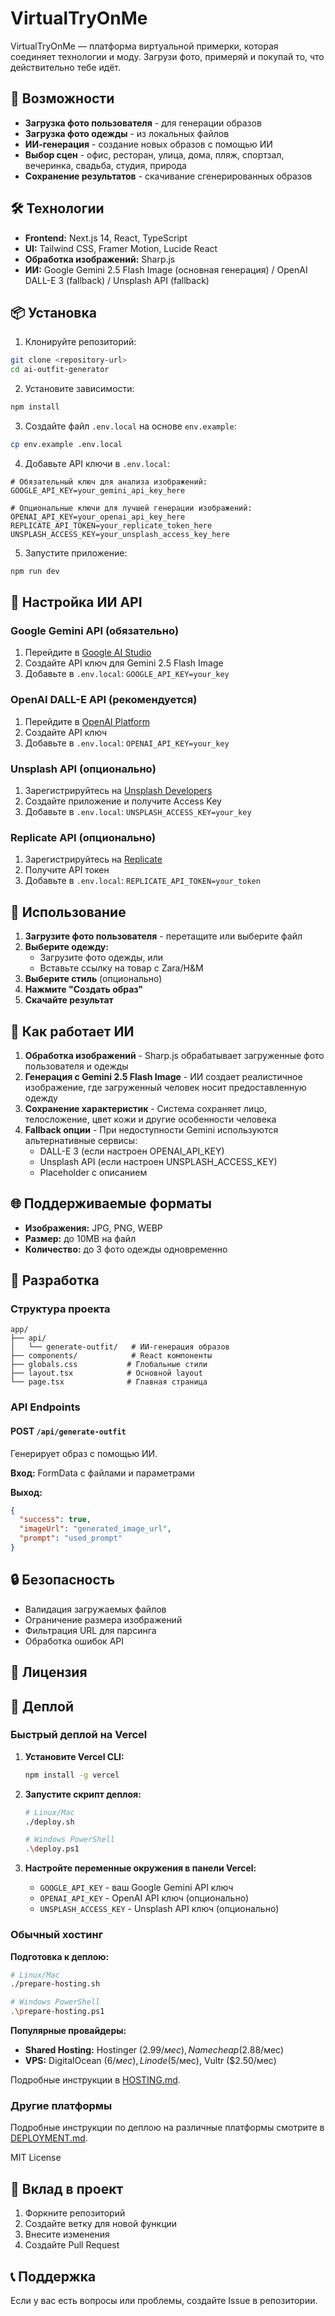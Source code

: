 # VirtualTryOnMe

VirtualTryOnMe — платформа виртуальной примерки, которая соединяет технологии и моду. Загрузи фото, примеряй и покупай то, что действительно тебе идёт.

## 🚀 Возможности

- **Загрузка фото пользователя** - для генерации образов
- **Загрузка фото одежды** - из локальных файлов
- **ИИ-генерация** - создание новых образов с помощью ИИ
- **Выбор сцен** - офис, ресторан, улица, дома, пляж, спортзал, вечеринка, свадьба, студия, природа
- **Сохранение результатов** - скачивание сгенерированных образов

## 🛠 Технологии

- **Frontend:** Next.js 14, React, TypeScript
- **UI:** Tailwind CSS, Framer Motion, Lucide React
- **Обработка изображений:** Sharp.js
- **ИИ:** Google Gemini 2.5 Flash Image (основная генерация) / OpenAI DALL-E 3 (fallback) / Unsplash API (fallback)

## 📦 Установка

1. Клонируйте репозиторий:
```bash
git clone <repository-url>
cd ai-outfit-generator
```

2. Установите зависимости:
```bash
npm install
```

3. Создайте файл `.env.local` на основе `env.example`:
```bash
cp env.example .env.local
```

4. Добавьте API ключи в `.env.local`:
```env
# Обязательный ключ для анализа изображений:
GOOGLE_API_KEY=your_gemini_api_key_here

# Опциональные ключи для лучшей генерации изображений:
OPENAI_API_KEY=your_openai_api_key_here
REPLICATE_API_TOKEN=your_replicate_token_here
UNSPLASH_ACCESS_KEY=your_unsplash_access_key_here
```

5. Запустите приложение:
```bash
npm run dev
```

## 🔧 Настройка ИИ API

### Google Gemini API (обязательно)
1. Перейдите в [Google AI Studio](https://makersuite.google.com/)
2. Создайте API ключ для Gemini 2.5 Flash Image
3. Добавьте в `.env.local`: `GOOGLE_API_KEY=your_key`

### OpenAI DALL-E API (рекомендуется)
1. Перейдите в [OpenAI Platform](https://platform.openai.com/)
2. Создайте API ключ
3. Добавьте в `.env.local`: `OPENAI_API_KEY=your_key`

### Unsplash API (опционально)
1. Зарегистрируйтесь на [Unsplash Developers](https://unsplash.com/developers)
2. Создайте приложение и получите Access Key
3. Добавьте в `.env.local`: `UNSPLASH_ACCESS_KEY=your_key`

### Replicate API (опционально)
1. Зарегистрируйтесь на [Replicate](https://replicate.com/)
2. Получите API токен
3. Добавьте в `.env.local`: `REPLICATE_API_TOKEN=your_token`

## 📱 Использование

1. **Загрузите фото пользователя** - перетащите или выберите файл
2. **Выберите одежду:**
   - Загрузите фото одежды, или
   - Вставьте ссылку на товар с Zara/H&M
3. **Выберите стиль** (опционально)
4. **Нажмите "Создать образ"**
5. **Скачайте результат**

## 🧠 Как работает ИИ

1. **Обработка изображений** - Sharp.js обрабатывает загруженные фото пользователя и одежды
2. **Генерация с Gemini 2.5 Flash Image** - ИИ создает реалистичное изображение, где загруженный человек носит предоставленную одежду
3. **Сохранение характеристик** - Система сохраняет лицо, телосложение, цвет кожи и другие особенности человека
4. **Fallback опции** - При недоступности Gemini используются альтернативные сервисы:
   - DALL-E 3 (если настроен OPENAI_API_KEY)
   - Unsplash API (если настроен UNSPLASH_ACCESS_KEY)
   - Placeholder с описанием

## 🌐 Поддерживаемые форматы

- **Изображения:** JPG, PNG, WEBP
- **Размер:** до 10MB на файл
- **Количество:** до 3 фото одежды одновременно

## 🚧 Разработка

### Структура проекта
```
app/
├── api/
│   └── generate-outfit/   # ИИ-генерация образов
├── components/            # React компоненты
├── globals.css           # Глобальные стили
├── layout.tsx            # Основной layout
└── page.tsx              # Главная страница
```

### API Endpoints

#### POST `/api/generate-outfit`
Генерирует образ с помощью ИИ.

**Вход:** FormData с файлами и параметрами

**Выход:**
```json
{
  "success": true,
  "imageUrl": "generated_image_url",
  "prompt": "used_prompt"
}
```

## 🔒 Безопасность

- Валидация загружаемых файлов
- Ограничение размера изображений
- Фильтрация URL для парсинга
- Обработка ошибок API

## 📄 Лицензия

## 🚀 Деплой

### Быстрый деплой на Vercel

1. **Установите Vercel CLI:**
   ```bash
   npm install -g vercel
   ```

2. **Запустите скрипт деплоя:**
   ```bash
   # Linux/Mac
   ./deploy.sh
   
   # Windows PowerShell
   .\deploy.ps1
   ```

3. **Настройте переменные окружения в панели Vercel:**
   - `GOOGLE_API_KEY` - ваш Google Gemini API ключ
   - `OPENAI_API_KEY` - OpenAI API ключ (опционально)
   - `UNSPLASH_ACCESS_KEY` - Unsplash API ключ (опционально)

### Обычный хостинг

**Подготовка к деплою:**
```bash
# Linux/Mac
./prepare-hosting.sh

# Windows PowerShell
.\prepare-hosting.ps1
```

**Популярные провайдеры:**
- **Shared Hosting:** Hostinger ($2.99/мес), Namecheap ($2.88/мес)
- **VPS:** DigitalOcean ($6/мес), Linode ($5/мес), Vultr ($2.50/мес)

Подробные инструкции в [HOSTING.md](HOSTING.md).

### Другие платформы

Подробные инструкции по деплою на различные платформы смотрите в [DEPLOYMENT.md](DEPLOYMENT.md).

MIT License

## 🤝 Вклад в проект

1. Форкните репозиторий
2. Создайте ветку для новой функции
3. Внесите изменения
4. Создайте Pull Request

## 📞 Поддержка

Если у вас есть вопросы или проблемы, создайте Issue в репозитории.
